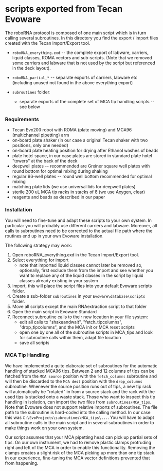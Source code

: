 # scripts exported from Tecan Evoware

The roboRNA protocol is composed of one main script which is in turn calling several subroutines. In this directory you find the export / import files created with the Tecan Import/Export tool.

* `roboRNA_everything.exd` -- the complete export of labware, carriers, liquid classes, ROMA vectors and sub-scripts. (Note that we removed some carriers and labware that is not used by the script but referenced in the deck layout).

* `roboRNA_partial_*` -- separate exports of carriers, labware etc (including unused not found in the above everything export)

* `subroutines` folder:

  * separate exports of the complete set of MCA tip handling scripts -- see below

### Requirements

* Tecan Evo200 robot with ROMA (plate moving) and MCA96 (multichannel pipetting) arm
* on-board plate shaker (in our case a original Tecan shaker with two positions, only one needed)
* on-board plate heating position for drying after Ethanol washes of beads
* plate hotel space, in our case plates are stored in standard plate hotel "towers" at the back of the deck
* deepwell plates -- recommended are Greiner square well plates with round bottom for optimal mixing during shaking
* regular 96-well plates -- round well bottom recommended for optimal mixing
* matching plate lids (we use universal lids for deepwell plates)
* sterile 200 uL MCA tip racks in stacks of 8 (we use Axygen, clear)
* reagents and beads as described in our paper

### Installation

You will need to fine-tune and adapt these scripts to your own system. In particular you will probably use different carriers and labware. Moreover, all calls to subroutines need to be corrected to the actual file path where the routines end up in your own Evoware installation.

The following strategy may work:

1. Open roboRNA_everything.exd in the Tecan Import/Export tool.
2. Select everything for import
   - note that imported liquid classes cannot later be removed so, optionally, first exclude them from the import and see whether you want to replace any of the liquid classes in the script by liquid classes already existing in your system
3. Import, this will place the script files into your default Evoware scripts folder.
4. Create a sub-folder `subroutines` in your `Evoware\database\scripts` folder.
5. Move all scripts except the main RNAextraction script to that folder
6. Open the main script in Evoware Standard
7. Reconnect subroutine calls to their new location in your file system:
   - edit all calls to "shakeandwait", "fetch_tipcolumns", "drop_tipcolumns", and the MCA init or MCA reset scripts
   - open one by one all of the subroutine scripts in MCA_tips and look for subroutine calls within them, adapt file location
   - save all scripts


### MCA Tip Handling

We have implemented a quite elaborate set of subroutines for the automatic handling of stacked MCA96 tips. Between 2 and 12 columns of tips can be fetched from the `MCA source` position with the `fetch_columns` subroutine and will then be discarded to the `MCA dest` position with the `drop_columns` subroutine. Whenever the source position runs out of tips, a new tip rack will automatically be "rotated" in from a source stack and the rack with the used tips is stacked onto a waste stack. Those who want to inspect this tip handling in isolation, can import the two files from `subroutines/MCA_tips`. Note that Evoware does not support relative imports of subroutines. The file path to the subroutine is hard-coded into the calling method. In our case this was `C:\EvoProjects\subroutines\MCA_tips\...`. You will have to adapt all subroutine calls in the main script and in several subroutines in order to make things work on your own system.
 
Our script assumes that your MCA pipetting head can pick up partial sets of tips. On our own instrument, we had to remove  plastic clamps protruding right and left of the MCA in order to enable this functionality. Removing the clamps creates a slight risk of the MCA picking up more than one tip stack. In our experience, fine-tuning the MCA vector definitions prevented that from happening.
